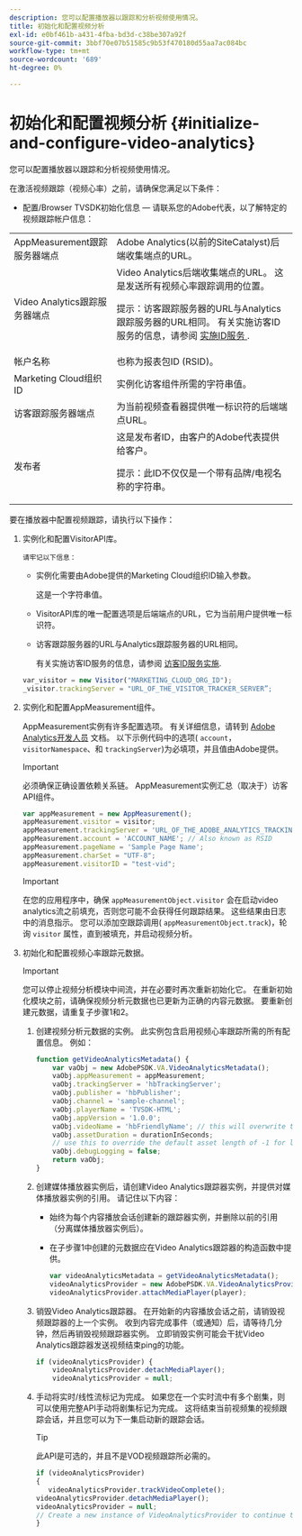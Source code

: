 ```yaml
---
description: 您可以配置播放器以跟踪和分析视频使用情况。
title: 初始化和配置视频分析
exl-id: e0bf461b-a431-4fba-bd3d-c38be307a92f
source-git-commit: 3bbf70e07b51585c9b53f470180d55aa7ac084bc
workflow-type: tm+mt
source-wordcount: '689'
ht-degree: 0%

---
```


# 初始化和配置视频分析 {#initialize-and-configure-video-analytics}

您可以配置播放器以跟踪和分析视频使用情况。

在激活视频跟踪（视频心率）之前，请确保您满足以下条件：

* 配置/Browser TVSDK初始化信息 — 请联系您的Adobe代表，以了解特定的视频跟踪帐户信息：

<table id="table_3565328ABBEE4605A92EAE1ADE5D6F84">
 <tbody>
  <tr>
   <td colname="col1"> AppMeasurement跟踪服务器端点 </td>
   <td colname="col2"> Adobe Analytics(以前的SiteCatalyst)后端收集端点的URL。 </td>
  </tr>
  <tr>
   <td colname="col1"> Video Analytics跟踪服务器端点 </td>
   <td colname="col2"> Video Analytics后端收集端点的URL。 这是发送所有视频心率跟踪调用的位置。 <p>提示：访客跟踪服务器的URL与Analytics跟踪服务器的URL相同。 有关实施访客ID服务的信息，请参阅 <a href="https://experienceleague.adobe.com/docs/id-service/using/implementation/setup-target.html?lang=en" format="html" scope="external"> 实施ID服务 </a>. </p> </td>
  </tr>
  <tr>
   <td colname="col1"> 帐户名称 </td>
   <td colname="col2"> 也称为报表包ID (RSID)。 </td>
  </tr>
  <tr>
   <td colname="col1"> Marketing Cloud组织ID </td>
   <td colname="col2"> 实例化访客组件所需的字符串值。 </td>
  </tr>
  <tr>
   <td colname="col1"> 访客跟踪服务器端点 </td>
   <td colname="col2"> 为当前视频查看器提供唯一标识符的后端端点URL。 </td>
  </tr>
  <tr>
   <td colname="col1"> 发布者 </td>
   <td colname="col2"> 这是发布者ID，由客户的Adobe代表提供给客户。 <p>提示：此ID不仅仅是一个带有品牌/电视名称的字符串。 </p> </td>
  </tr>
 </tbody>
</table>

要在播放器中配置视频跟踪，请执行以下操作：

1. 实例化和配置VisitorAPI库。

       请牢记以下信息：
   
   * 实例化需要由Adobe提供的Marketing Cloud组织ID输入参数。

      这是一个字符串值。
   * VisitorAPI库的唯一配置选项是后端端点的URL，它为当前用户提供唯一标识符。
   * 访客跟踪服务器的URL与Analytics跟踪服务器的URL相同。

      有关实施访客ID服务的信息，请参阅 [访客ID服务实施](https://experienceleague.adobe.com/docs/id-service/using/implementation/setup-target.html?lang=en).

   ```js
   var_visitor = new Visitor("MARKETING_CLOUD_ORG_ID");
   _visitor.trackingServer = "URL_OF_THE_VISITOR_TRACKER_SERVER”;
   ```

2. 实例化和配置AppMeasurement组件。

   AppMeasurement实例有许多配置选项。 有关详细信息，请转到 [Adobe Analytics开发人员](https://microsite.omniture.com/t2/help/en_US/reference/#Developer) 文档。 以下示例代码中的选项( `account`， `visitorNamespace`、和 `trackingServer`)为必填项，并且值由Adobe提供。

   >[!IMPORTANT]
   >
   >必须确保正确设置依赖关系链。 AppMeasurement实例汇总（取决于）访客API组件。

   ```js
   var appMeasurement = new AppMeasurement();
   appMeasurement.visitor = visitor;
   appMeasurement.trackingServer = 'URL_OF_THE_ADOBE_ANALYTICS_TRACKING_SERVER';
   appMeasurement.account = 'ACCOUNT_NAME'; // Also known as RSID
   appMeasurement.pageName = 'Sample Page Name';
   appMeasurement.charSet = "UTF-8";
   appMeasurement.visitorID = "test-vid";
   ```

   >[!IMPORTANT]
   >
   >在您的应用程序中，确保 `appMeasurementObject.visitor` 会在启动video analytics流之前填充，否则您可能不会获得任何跟踪结果。 这些结果由日志中的消息指示。 您可以添加空跟踪调用( `appMeasurementObject.track`)，轮询 `visitor` 属性，直到被填充，并启动视频分析。

3. 初始化和配置视频心率跟踪元数据。

   >[!IMPORTANT]
   >
   >您可以停止视频分析模块中间流，并在必要时再次重新初始化它。 在重新初始化模块之前，请确保视频分析元数据也已更新为正确的内容元数据。 要重新创建元数据，请重复子步骤1和2。

   1. 创建视频分析元数据的实例。
此实例包含启用视频心率跟踪所需的所有配置信息。 例如：

      ```js
      function getVideoAnalyticsMetadata() {
          var vaObj = new AdobePSDK.VA.VideoAnalyticsMetadata();
          vaObj.appMeasurement = appMeasurement;
          vaObj.trackingServer = 'hbTrackingServer';
          vaObj.publisher = 'hbPublisher';
          vaObj.channel = 'sample-channel';
          vaObj.playerName = 'TVSDK-HTML';
          vaObj.appVersion = '1.0.0';
          vaObj.videoName = 'hbFriendlyName'; // this will overwrite the ContextData variable a.media.friendlyName
          vaObj.assetDuration = durationInSeconds;
          // use this to override the default asset length of -1 for live streams
          vaObj.debugLogging = false;
          return vaObj;
      }
      ```

   2. 创建媒体播放器实例后，请创建Video Analytics跟踪器实例，并提供对媒体播放器实例的引用。
请记住以下内容：

      * 始终为每个内容播放会话创建新的跟踪器实例，并删除以前的引用（分离媒体播放器实例后）。
      * 在子步骤1中创建的元数据应在Video Analytics跟踪器的构造函数中提供。

         ```js
         var videoAnalyticsMetadata = getVideoAnalyticsMetadata();
         videoAnalyticsProvider = new AdobePSDK.VA.VideoAnalyticsProvider(videoAnalyticsMetadata);
         videoAnalyticsProvider.attachMediaPlayer(player);
         ```
   3. 销毁Video Analytics跟踪器。
在开始新的内容播放会话之前，请销毁视频跟踪器的上一个实例。 收到内容完成事件（或通知）后，请等待几分钟，然后再销毁视频跟踪器实例。 立即销毁实例可能会干扰Video Analytics跟踪器发送视频结束ping的功能。

      ```js
      if (videoAnalyticsProvider) {
          videoAnalyticsProvider.detachMediaPlayer();
          videoAnalyticsProvider = null;
      ```

   4. 手动将实时/线性流标记为完成。
如果您在一个实时流中有多个剧集，则可以使用完整API手动将剧集标记为完成。 这将结束当前视频集的视频跟踪会话，并且您可以为下一集启动新的跟踪会话。
      >[!TIP]
      >
      >此API是可选的，并且不是VOD视频跟踪所必需的。

      ```js
      if (videoAnalyticsProvider)
      {
         videoAnalyticsProvider.trackVideoComplete();
      videoAnalyticsProvider.detachMediaPlayer();
      videoAnalyticsProvider = null;
      // Create a new instance of VideoAnalyticsProvider to continue tracking.
      }
      ```
